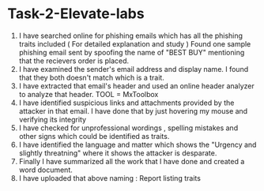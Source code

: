 # Task-2-Elevate-labs

1) I have searched online for phishing emails which has all the phishing traits included ( For detailed explanation and study )
   Found one sample phishing email sent by spoofing the name of "BEST BUY" mentioning that the recievers order is placed.
2) I have examined the sender's email address and display name. I found that they both doesn't match which is a trait.
3) I have extracted that email's header and used an online header analyzer to analyze that header.
   TOOL = MxToolbox
4) I have identified suspicious links and attachments provided by the attacker in that email.
    I have done that by just hovering my mouse and verifying its integrity
5) I have checked for unprofessional wordings , spelling mistakes and other signs which could be identified as traits.
6) I have identified the language and matter which shows the "Urgency and slightly threatning" where it shows the attacker is desparate.
7) Finally I have summarized all the work that I have done and created a word document.
8) I have uploaded that above naming : Report listing traits
    
